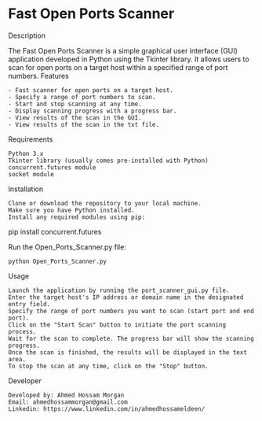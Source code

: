 # Fast Open Ports Scanner

Description

The Fast Open Ports Scanner is a simple graphical user interface (GUI) application developed in Python using the Tkinter library. It allows users to scan for open ports on a target host within a specified range of port numbers.
Features

    - Fast scanner for open ports on a target host.
    - Specify a range of port numbers to scan.
    - Start and stop scanning at any time.
    - Display scanning progress with a progress bar.
    - View results of the scan in the GUI.
    - View results of the scan in the txt file.

Requirements

    Python 3.x
    Tkinter library (usually comes pre-installed with Python)
    concurrent.futures module
    socket module

Installation

    Clone or download the repository to your local machine.
    Make sure you have Python installed.
    Install any required modules using pip:

pip install concurrent.futures

Run the Open_Ports_Scanner.py file:

    python Open_Ports_Scanner.py

Usage

    Launch the application by running the port_scanner_gui.py file.
    Enter the target host's IP address or domain name in the designated entry field.
    Specify the range of port numbers you want to scan (start port and end port).
    Click on the "Start Scan" button to initiate the port scanning process.
    Wait for the scan to complete. The progress bar will show the scanning progress.
    Once the scan is finished, the results will be displayed in the text area.
    To stop the scan at any time, click on the "Stop" button.

Developer

    Developed by: Ahmed Hossam Morgan
    Email: ahmedhossammorgan@gmail.com
    Linkedin: https://www.linkedin.com/in/ahmedhossameldeen/
